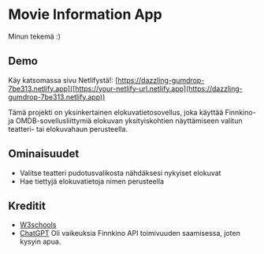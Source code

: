 # Movie Information App
Minun tekemä :)

## Demo
Käy katsomassa sivu Netlifystä!: [https://dazzling-gumdrop-7be313.netlify.app]([https://your-netlify-url.netlify.app](https://dazzling-gumdrop-7be313.netlify.app))

Tämä projekti on yksinkertainen elokuvatietosovellus, joka käyttää Finnkino- ja OMDB-sovellusliittymiä elokuvan yksityiskohtien näyttämiseen valitun teatteri- tai elokuvahaun perusteella.

## Ominaisuudet
- Valitse teatteri pudotusvalikosta nähdäksesi nykyiset elokuvat
- Hae tiettyjä elokuvatietoja nimen perusteella

## Kreditit
- [W3schools](https://www.w3schools.com/)
- [ChatGPT](https://chatgpt.com/) Oli vaikeuksia Finnkino API toimivuuden saamisessa, joten kysyin apua.
